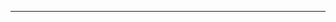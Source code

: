 <!--
CO_OP_TRANSLATOR_METADATA:
{
  "original_hash": "b12098603dc3061d3cdac77ecce93658",
  "translation_date": "2025-08-28T18:28:31+00:00",
  "source_file": "03-CoreGenerativeAITechniques/README.md",
  "language_code": "pl"
}
-->


---

